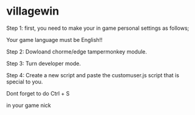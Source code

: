 # villagewin
Step 1:
first, you need to make your in game personal settings as follows;

Your game language must be English!!

Step 2: Dowloand chorme/edge tampermonkey module.

Step 3: Turn developer mode.

Step 4: Create a new script and paste the customuser.js script that is special to you. 

Dont forget to do Ctrl + S



in your game nick
